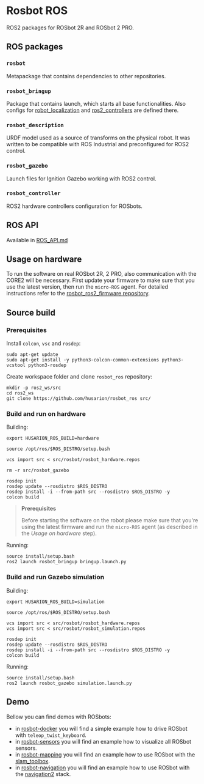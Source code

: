 # Rosbot ROS
ROS2 packages for ROSbot 2R and ROSbot 2 PRO.

## ROS packages
### `rosbot`
Metapackage that contains dependencies to other repositories.

### `rosbot_bringup`
Package that contains launch, which starts all base functionalities. Also configs for [robot_localization](https://github.com/cra-ros-pkg/robot_localization) and [ros2_controllers](https://github.com/ros-controls/ros2_controllers) are defined there.

### `rosbot_description`
URDF model used as a source of transforms on the physical robot. It was written to be compatible with ROS Industrial and preconfigured for ROS2 control.

### `rosbot_gazebo`
Launch files for Ignition Gazebo working with ROS2 control.

### `rosbot_controller`
ROS2 hardware controllers configuration for ROSbots.

## ROS API

Available in [ROS_API.md](./ROS_API.md)

## Usage on hardware

To run the software on real ROSbot 2R, 2 PRO, also communication with the CORE2 will be necessary.
First update your firmware to make sure that you use the latest version, then run the `micro-ROS` agent.
For detailed instructions refer to the [rosbot_ros2_firmware repository](https://github.com/husarion/rosbot_ros2_firmware).

## Source build

### Prerequisites

Install `colcon`, `vsc` and `rosdep`:
```
sudo apt-get update
sudo apt-get install -y python3-colcon-common-extensions python3-vcstool python3-rosdep
```

Create workspace folder and clone `rosbot_ros` repository:
```
mkdir -p ros2_ws/src
cd ros2_ws
git clone https://github.com/husarion/rosbot_ros src/
```

### Build and run on hardware

Building:
```
export HUSARION_ROS_BUILD=hardware

source /opt/ros/$ROS_DISTRO/setup.bash

vcs import src < src/rosbot/rosbot_hardware.repos

rm -r src/rosbot_gazebo

rosdep init
rosdep update --rosdistro $ROS_DISTRO
rosdep install -i --from-path src --rosdistro $ROS_DISTRO -y
colcon build
```

> **Prerequisites**
> 
> Before starting the software on the robot please make sure that you're using the latest firmware and run the `micro-ROS` agent (as described in the *Usage on hardware* step).

Running:
```
source install/setup.bash
ros2 launch rosbot_bringup bringup.launch.py
```

### Build and run Gazebo simulation

Building:
```
export HUSARION_ROS_BUILD=simulation

source /opt/ros/$ROS_DISTRO/setup.bash

vcs import src < src/rosbot/rosbot_hardware.repos
vcs import src < src/rosbot/rosbot_simulation.repos

rosdep init
rosdep update --rosdistro $ROS_DISTRO
rosdep install -i --from-path src --rosdistro $ROS_DISTRO -y
colcon build
```

Running:
```
source install/setup.bash
ros2 launch rosbot_gazebo simulation.launch.py
```

## Demo
Bellow you can find demos with ROSbots:
- in [rosbot-docker](https://github.com/husarion/rosbot-docker/tree/ros2) you will find a simple example how to drive ROSbot with `teleop_twist_keyboard`.
- in [rosbot-sensors](https://github.com/husarion/rosbot-sensors) you will find an example how to visualize all ROSbot sensors.
- in [rosbot-mapping](https://github.com/husarion/rosbot-mapping) you will find an example how to use ROSbot with the [slam_toolbox](https://github.com/SteveMacenski/slam_toolbox/).
- in [rosbot-navigation](https://github.com/husarion/rosbot-navigation) you will find an example how to use ROSbot with the [navigation2](https://github.com/ros-planning/navigation2) stack.